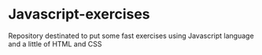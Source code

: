 # Javascript-exercises
 Repository destinated to put some fast exercises using Javascript language and a little of HTML and CSS
